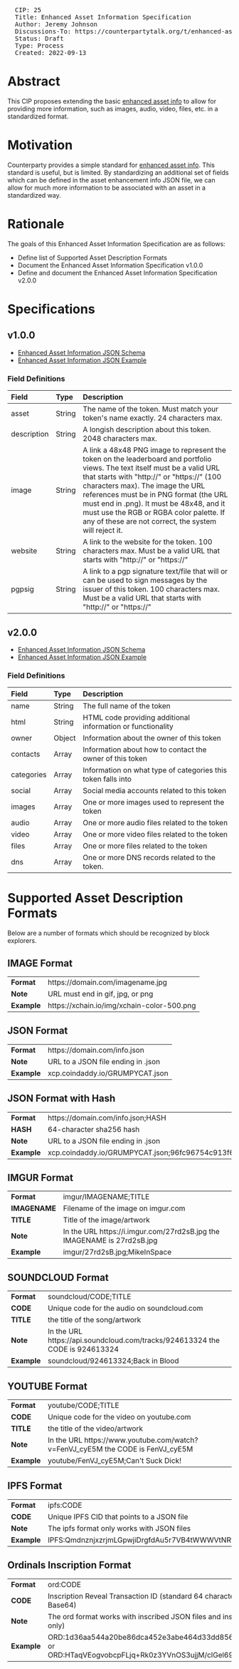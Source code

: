 <pre>
  CIP: 25
  Title: Enhanced Asset Information Specification
  Author: Jeremy Johnson <j-dog@j-dog.net>
  Discussions-To: https://counterpartytalk.org/t/enhanced-asset-information-specification/6431
  Status: Draft
  Type: Process
  Created: 2022-09-13
</pre>


# Abstract
This CIP proposes extending the basic [enhanced asset info](http://counterparty.io/docs/enhanced_asset_info) to allow for providing more information, such as images, audio, video, files, etc. in a standardized format.


# Motivation

Counterparty provides a simple standard for [enhanced asset info](http://counterparty.io/docs/enhanced_asset_info).  This standard is useful, but is limited. By standardizing an additional set of fields which can be defined in the asset enhancement info JSON file, we can allow for much more information to be associated with an asset in a standardized way.

# Rationale

The goals of this Enhanced Asset Information Specification are as follows:

- Define list of Supported Asset Description Formats
- Document the Enhanced Asset Information Specification v1.0.0
- Define and document the Enhanced Asset Information Specification v2.0.0 


# Specifications

## v1.0.0
- [Enhanced Asset Information JSON Schema](cip-0025/spec-v1.0.0-schema.json)
- [Enhanced Asset Information JSON Example](cip-0025/spec-v1.0.0-example.json)

### Field Definitions

| Field       | Type   | Description
| :---        | :---   | :---
| asset       | String | The name of the token. Must match your token's name exactly. 24 characters max.
| description | String | A longish description about this token. 2048 characters max.
| image       | String | A link a 48x48 PNG image to represent the token on the leaderboard and portfolio views. The text itself must be a valid URL that starts with "http://" or "https://" (100 characters max). The image the URL references must be in PNG format (the URL must end in .png). It must be 48x48, and it must use the RGB or RGBA color palette. If any of these are not correct, the system will reject it.
| website     | String | A link to the website for the token. 100 characters max. Must be a valid URL that starts with "http://" or "https://"
| pgpsig      | String | A link to a pgp signature text/file that will or can be used to sign messages by the issuer of this token. 100 characters max. Must be a valid URL that starts with "http://" or "https://"


## v2.0.0
- [Enhanced Asset Information JSON Schema](cip-0025/spec-v2.0.0-schema.json)
- [Enhanced Asset Information JSON Example](cip-0025/spec-v2.0.0-example.json)

### Field Definitions

| Field      | Type   | Description
| :---       | :---   | :---
| name       | String | The full name of the token
| html       | String | HTML code providing additional information or functionality
| owner      | Object | Information about the owner of this token
| contacts   | Array  | Information about how to contact the owner of this token
| categories | Array  | Information on what type of categories this token falls into
| social     | Array  | Social media accounts related to this token
| images     | Array  | One or more images used to represent the token
| audio      | Array  | One or more audio files related to the token
| video      | Array  | One or more video files related to the token
| files      | Array  | One or more files related to the token
| dns        | Array  | One or more DNS records related to the token.


# Supported Asset Description Formats

Below are a number of formats which should be recognized by block explorers.

## IMAGE Format
<table>
<tr><td><b>Format</b></td><td>https://domain.com/imagename.jpg</td></tr>
<tr><td><b>Note</b></td><td>URL must end in gif, jpg, or png </td></tr>
<tr><td><b>Example</b></td><td>https://xchain.io/img/xchain-color-500.png </td></tr>
</table>

## JSON Format
<table>
<tr><td><b>Format</b></td><td>https://domain.com/info.json</td></tr>
<tr><td><b>Note</b></td><td>URL to a JSON file ending in .json</td></tr>
<tr><td><b>Example</b></td><td>xcp.coindaddy.io/GRUMPYCAT.json </td></tr>
</table>

## JSON Format with Hash
<table>
<tr><td><b>Format</b></td><td>https://domain.com/info.json;HASH</td></tr>
<tr><td><b>HASH</b></td><td>64-character sha256 hash</td></tr>
<tr><td><b>Note</b></td><td>URL to a JSON file ending in .json</td></tr>
<tr><td><b>Example</b></td><td>xcp.coindaddy.io/GRUMPYCAT.json;96fc96754c913f60e9d7a0be07d76ffbcdc53338295cbd69595e69cf49616c3b</td></tr>
</table>

## IMGUR Format
<table>
<tr><td><b>Format</b></td><td>imgur/IMAGENAME;TITLE</td></tr>
<tr><td><b>IMAGENAME</b></td><td>Filename of the image on imgur.com</td></tr>
<tr><td><b>TITLE</b></td><td>Title of the image/artwork</td></tr>
<tr><td><b>Note</b></td><td>In the URL https://i.imgur.com/27rd2sB.jpg the IMAGENAME is 27rd2sB.jpg</td></tr>
<tr><td><b>Example</b></td><td>imgur/27rd2sB.jpg;MikeInSpace</td></tr>
</table>

## SOUNDCLOUD Format
<table>
<tr><td><b>Format</b></td><td>soundcloud/CODE;TITLE</td></tr>
<tr><td><b>CODE</b></td><td>Unique code for the audio on soundcloud.com</td></tr>
<tr><td><b>TITLE</b></td><td>the title of the song/artwork</td></tr>
<tr><td><b>Note</b></td><td>In the URL https://api.soundcloud.com/tracks/924613324 the CODE is 924613324</td></tr>
<tr><td><b>Example</b></td><td>soundcloud/924613324;Back in Blood</td></tr>
</table>

## YOUTUBE Format
<table>
<tr><td><b>Format</b></td><td>youtube/CODE;TITLE</td></tr>
<tr><td><b>CODE</b></td><td>Unique code for the video on youtube.com</td></tr>
<tr><td><b>TITLE</b></td><td>the title of the video/artwork</td></tr>
<tr><td><b>Note</b></td><td>In the URL https://www.youtube.com/watch?v=FenVJ_cyE5M the CODE is FenVJ_cyE5M</td></tr>
<tr><td><b>Example</b></td><td>youtube/FenVJ_cyE5M;Can't Suck Dick!</td></tr>
</table>

## IPFS Format
<table>
<tr><td><b>Format</b></td><td>ipfs:CODE</td></tr>
<tr><td><b>CODE</b></td><td>Unique IPFS CID that points to a JSON file</td></tr>
<tr><td><b>Note</b></td><td>The ipfs format only works with JSON files</td></tr>
<tr><td><b>Example</b></td><td>IPFS:QmdnznjxzrjmLGpwjiDrgfdAu5r7VB4tWWWVtNRtqYqACq</td></tr>
</table>

## Ordinals Inscription Format
<table>
<tr><td><b>Format</b></td><td>ord:CODE</td></tr>
<tr><td><b>CODE</b></td><td>Inscription Reveal Transaction ID (standard 64 character hex string or converted to Base64)</td></tr>
<tr><td><b>Note</b></td><td>The ord format works with inscribed JSON files and inscribed images (png, jpeg and gif only)</td></tr>
<tr><td><b>Example</b></td><td>ORD:1d36aa544a20be86dca452e3abe464d33dd8567392dee8e333f72519e97af679<br/>or<br/>ORD:HTaqVEogvobcpFLjq+Rk0z3YVnOS3ujjM/clGel69nk=</td></tr>
</table>

